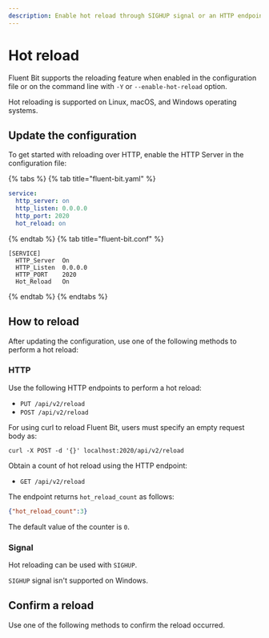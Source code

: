 ```yaml
---
description: Enable hot reload through SIGHUP signal or an HTTP endpoint
---
```


# Hot reload

Fluent Bit supports the reloading feature when enabled in the configuration file or on the command line with `-Y` or `--enable-hot-reload` option.

Hot reloading is supported on Linux, macOS, and Windows operating systems.

## Update the configuration

To get started with reloading over HTTP, enable the HTTP Server in the configuration file:

{% tabs %}
{% tab title="fluent-bit.yaml" %}

```yaml
service:
  http_server: on
  http_listen: 0.0.0.0
  http_port: 2020
  hot_reload: on
```

{% endtab %}
{% tab title="fluent-bit.conf" %}

```text
[SERVICE]
  HTTP_Server  On
  HTTP_Listen  0.0.0.0
  HTTP_PORT    2020
  Hot_Reload   On
```

{% endtab %}
{% endtabs %}

## How to reload

After updating the configuration, use one of the following methods to perform a hot reload:

### HTTP

Use the following HTTP endpoints to perform a hot reload:

- `PUT /api/v2/reload`
- `POST /api/v2/reload`

For using curl to reload Fluent Bit, users must specify an empty request body as:

```shell
curl -X POST -d '{}' localhost:2020/api/v2/reload
```

Obtain a count of hot reload using the HTTP endpoint:

- `GET /api/v2/reload`

The endpoint returns `hot_reload_count` as follows:

```json
{"hot_reload_count":3}
```

The default value of the counter is `0`.

### Signal

Hot reloading can be used with `SIGHUP`.

`SIGHUP` signal isn't supported on Windows.

## Confirm a reload

Use one of the following methods to confirm the reload occurred.
